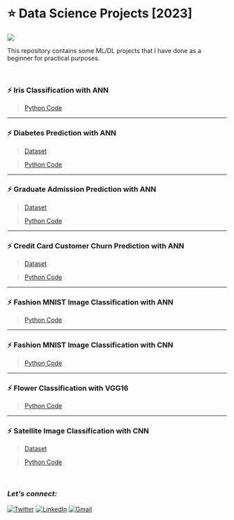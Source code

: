 # :star: Data Science Projects [2023]
![](https://img.shields.io/badge/Tools-Python%20|%20Pandas%20|%20Numpy%20|%20Matplotlib%20|%20Seaborn%20|%20Sklearn|%20Tensorflow%20|%20Keras-990088?style=for-the-badge)

This repository contains some ML/DL projects that I have done as a beginner for practical purposes.

<br>

### :zap: Iris Classification with ANN
> [Python Code](https://github.com/Rohit-Rannavre/Data-Science-2023/blob/main/Beginner%20Data%20Science%20Projects/iris_classification_with_ANN.ipynb)

***

### :zap: Diabetes Prediction with ANN
> [Dataset]()

> [Python Code]()

***

### :zap: Graduate Admission Prediction with ANN
> [Dataset]()

> [Python Code]()

***

### :zap: Credit Card Customer Churn Prediction with ANN
> [Dataset]()

> [Python Code]()

***

### :zap: Fashion MNIST Image Classification with ANN
> [Python Code]()

***

### :zap: Fashion MNIST Image Classification with CNN
> [Python Code]()

***

### :zap: Flower Classification with VGG16
> [Python Code]()

***

### :zap: Satellite Image Classification with CNN
> [Dataset]()

> [Python Code]()

<br>

### ***Let's connect:*** 
[![Twitter](https://img.shields.io/badge/Twitter-%231DA1F2.svg?style=for-the-badge&logo=Twitter&logoColor=white)](https://twitter.com/Phylorohitics) 
[![LinkedIn](https://img.shields.io/badge/linkedin-%230077B5.svg?style=for-the-badge&logo=linkedin&logoColor=white)](https://www.linkedin.com/in/rohit-rannavre) 
[![Gmail](https://img.shields.io/badge/Gmail-D14836?style=for-the-badge&logo=gmail&logoColor=white)](mailto:rohit.rannavre@gmail.com)
